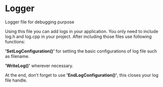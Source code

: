 # Logger
Logger file for debugging purpose

Using this file you can add logs in your application.
You only need to include log.h and log.cpp in your project.
After including those files use following functions:

**'SetLogConfiguration()'** for setting the basic configurations of log file such as filename.

**'WriteLog()'** wherever necessary.

At the end, don't forget to use **'EndLogConfiguration()'**, this closes your log file handle.
